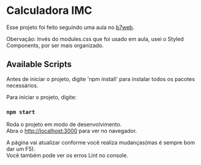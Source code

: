 # Calculadora IMC

Esse projeto foi feito seguindo uma aula no [b7web](https://b7web.com.br).

Obervação: Invés do modules.css que foi usado em aula, usei o Styled Components, por ser mais organizado.

## Available Scripts

Antes de iniciar o projeto, digite 'npm install' para instalar todos os pacotes necessários.

Para iniciar o projeto, digite:

### `npm start`

Roda o projeto em modo de desenvolvimento.\
Abra o [http://localhost:3000](http://localhost:3000) para ver no navegador.

A página vai atualizar conforme você realiza mudanças(mas é sempre bom dar um F5).\
Você também pode ver os erros Lint no console.
